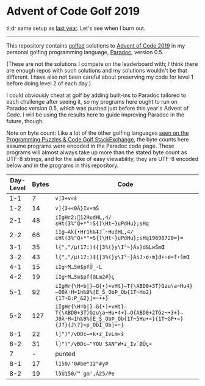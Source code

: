 Advent of Code Golf 2019
========================

tl;dr same setup as [last year](https://github.com/betaveros/advent-of-code-golf-2018). Let's see when I burn out.

---

This repository contains [golfed](https://en.wikipedia.org/wiki/Code_golf) solutions to [Advent of Code 2019](https://adventofcode.com/2019) in my personal golfing programming language, [Paradoc](https://github.com/betaveros/paradoc), version 0.5.

(These are not the solutions I compete on the leaderboard with; I think there are enough repos with such solutions and my solutions wouldn't be that different. I have also not been careful about preserving my code for level 1 before doing level 2 of each day.)

I could obviously cheat at golf by adding built-ins to Paradoc tailored to each challenge after seeing it, so my programs here ought to run on Paradoc version 0.5, which was pushed just before this year's Advent of Code. I will be using the results here to guide improving Paradoc in the future, though.

Note on byte count: Like a lot of the other golfing languages [seen on the Programming Puzzles & Code Golf StackExchange](https://codegolf.meta.stackexchange.com/questions/5878/what-character-encodings-may-a-submission-use/5879#5879), the byte counts here assume programs were encoded in the Paradoc code page. These programs will almost always take up more than the stated byte count as UTF-8 strings, and for the sake of easy viewability, they are UTF-8 encoded below and in the programs in this repository.

Day-Level | Bytes | Code
--- | -- | ----
1-1 |  7 | `v]3÷v«š`
1-2 | 14 | `v]{3÷«0Ã}Iv»mŠ`
2-1 | 48 | `iIgHr2:12HudHL,4/εHt(3%"Q+*"=S{)\Ht~}uPdHu};sHq`
2-2 | 66 | `iIg–Ak{•Hr1h‰‡J¨~HudHL,4/εHt(3%"Q+*"=S{)\Ht~}uPdHu};sHq19690720=}=`
3-1 | 35 | `l{","/µ(17:)‡{\|3%(}y\I°~}Ás}d&LwŠmŒ`
3-2 | 43 | `l{","/µ(17:)‡{\|3%(}y\I°~}ÁsJ›ø›m}d+›ø»f‹šmŒ`
4-1 | 15 | `iIg~M…Sm$pfÛ_-L`
4-2 | 19 | `iIg~M…Sm$pf{GLm2#}ç`
5-1 | 92 | `iIgHr{\H=b\|}—G{•)+vHt}—T{\ABD0+3T)Gzu\a~Hu4}—O0λ·H=1h‰9%[E_Š_ObÞ_Ob{1T~Ho2}{1T~G:P_&2}]=~•+}`
5-2 | 127 | `iIgHr{\H=b\|}—G{•)+vHt}—T{\ABD0+3T)Gzu\a~Hu•4+}—O{ABD0+2TGz~•3+}—J0λ·H=1h‰9%[E_Š_ObÞ_Ob{1T~5Hu•»}{1T~GP•»}{J?}{J\?}<p_ObÎ_Ob]=~}`
6-1 | 22 | `l]")"/vÐDc–•k•z_IvLm«š`
6-2 | 31 | `l]")"/vÐDc–"YOU SAN"W•z_Iv¨ØÛç«`
7   | -  | punted
8-1 | 17 | `l150/'0#bœ"12"#yÞ`
8-2 | 19 | `l5Ú150/™ gm',Á25/Pe`
